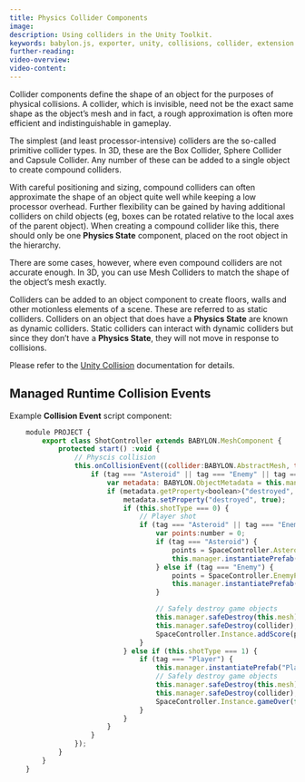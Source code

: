 ```yaml
---
title: Physics Collider Components
image:
description: Using colliders in the Unity Toolkit.
keywords: babylon.js, exporter, unity, collisions, collider, extension
further-reading:
video-overview:
video-content:
---
```


Collider components define the shape of an object for the purposes of physical collisions. A collider, which is invisible, need not be the exact same shape as the object’s mesh and in fact, a rough approximation is often more efficient and indistinguishable in gameplay.

The simplest (and least processor-intensive) colliders are the so-called primitive collider types. In 3D, these are the Box Collider, Sphere Collider and Capsule Collider. Any number of these can be added to a single object to create compound colliders.

With careful positioning and sizing, compound colliders can often approximate the shape of an object quite well while keeping a low processor overhead. Further flexibility can be gained by having additional colliders on child objects (eg, boxes can be rotated relative to the local axes of the parent object). When creating a compound collider like this, there should only be one **Physics State** component, placed on the root object in the hierarchy.

There are some cases, however, where even compound colliders are not accurate enough. In 3D, you can use Mesh Colliders to match the shape of the object’s mesh exactly.

Colliders can be added to an object component to create floors, walls and other motionless elements of a scene. These are referred to as static colliders. Colliders on an object that does have a **Physics State** are known as dynamic colliders. Static colliders can interact with dynamic colliders but since they don’t have a **Physics State**, they will not move in response to collisions.

Please refer to the [Unity Collision](https://docs.unity3d.com/Manual/CollidersOverview.html) documentation for details.

## Managed Runtime Collision Events

Example **Collision Event** script component:

```javascript
    module PROJECT {
        export class ShotController extends BABYLON.MeshComponent {
            protected start() :void {
                // Physcis collision
                this.onCollisionEvent((collider:BABYLON.AbstractMesh, tag:string) => {
                    if (tag === "Asteroid" || tag === "Enemy" || tag === "Player") {
                        var metadata: BABYLON.ObjectMetadata = this.manager.findSceneMetadata(collider);
                        if (metadata.getProperty<boolean>("destroyed", false) === false) {
                            metadata.setProperty("destroyed", true);
                            if (this.shotType === 0) {
                                // Player shot
                                if (tag === "Asteroid" || tag === "Enemy") {
                                    var points:number = 0;
                                    if (tag === "Asteroid") {
                                        points = SpaceController.AsteroidPoints;
                                        this.manager.instantiatePrefab("Asteroid_Explosion", "Asteroid_Explode_" + this.shotName, collider.position.clone(), collider.rotation.clone());
                                    } else if (tag === "Enemy") {
                                        points = SpaceController.EnemyPoints;
                                        this.manager.instantiatePrefab("Enemy_Explosion", "Enemy_Explode_" + this.shotName, collider.position.clone(), collider.rotation.clone());
                                    }

                                    // Safely destroy game objects
                                    this.manager.safeDestroy(this.mesh);
                                    this.manager.safeDestroy(collider);
                                    SpaceController.Instance.addScore(points);
                                }
                            } else if (this.shotType === 1) {
                                if (tag === "Player") {
                                    this.manager.instantiatePrefab("Player_Explosion", "Player_Explode_" + this.shotName, collider.position.clone(), collider.rotation.clone());
                                    // Safely destroy game objects
                                    this.manager.safeDestroy(this.mesh);
                                    this.manager.safeDestroy(collider);
                                    SpaceController.Instance.gameOver(false);
                                }
                            }
                        }
                    }
                });
            }
        }
    }
```
